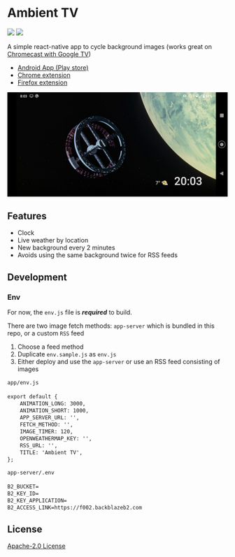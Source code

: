 # Ambient TV

![](https://img.shields.io/github/v/release/hmerritt/ambient-tv.svg) ![](https://img.shields.io/github/license/hmerritt/ambient-tv)

A simple react-native app to cycle background images (works great on [Chromecast with Google TV](https://store.google.com/gb/product/chromecast_google_tv))

-   [Android App (Play store)](https://play.google.com/store/apps/details?id=com.hmerritt.ambient.tv)
-   [Chrome extension](https://chrome.google.com/webstore/detail/ambient-tv/gcgkmdgkoickimkhkkbcopdgcaepbade)
-   [Firefox extension](https://addons.mozilla.org/en-GB/firefox/addon/ambient-tv/)

![](./screenshots/screenshot-1.png)

## Features

-   Clock
-   Live weather by location
-   New background every 2 minutes
-   Avoids using the same background twice for RSS feeds

## Development

### Env

For now, the `env.js` file is **_required_** to build.

There are two image fetch methods: `app-server` which is bundled in this repo, or a custom `RSS` feed

1. Choose a feed method
2. Duplicate `env.sample.js` as `env.js`
3. Either deploy and use the `app-server` or use an RSS feed consisting of images

```
app/env.js

export default {
    ANIMATION_LONG: 3000,
    ANIMATION_SHORT: 1000,
    APP_SERVER_URL: '',
    FETCH_METHOD: '',
    IMAGE_TIMER: 120,
    OPENWEATHERMAP_KEY: '',
    RSS_URL: '',
    TITLE: 'Ambient TV',
};
```

```
app-server/.env

B2_BUCKET=
B2_KEY_ID=
B2_KEY_APPLICATION=
B2_ACCESS_LINK=https://f002.backblazeb2.com
```

## License

[Apache-2.0 License](LICENSE)
